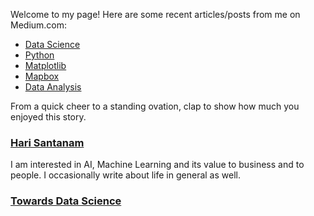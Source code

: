 Welcome to my page! Here are some recent articles/posts from me on Medium.com:
* [Data Science](https://towardsdatascience.com/tagged/data-science?source=post)
* [Python](https://towardsdatascience.com/tagged/python?source=post)
* [Matplotlib](https://towardsdatascience.com/tagged/matplotlib?source=post)
* [Mapbox](https://towardsdatascience.com/tagged/mapbox?source=post)
* [Data Analysis](https://towardsdatascience.com/tagged/data-analysis?source=post)

From a quick cheer to a standing ovation, clap to show how much you enjoyed this
story.

### [Hari Santanam](https://towardsdatascience.com/@hari.santanam)

I am interested in AI, Machine Learning and its value to business and to people.
I occasionally write about life in general as well.

### [Towards Data Science](https://towardsdatascience.com/?source=footer_card)
